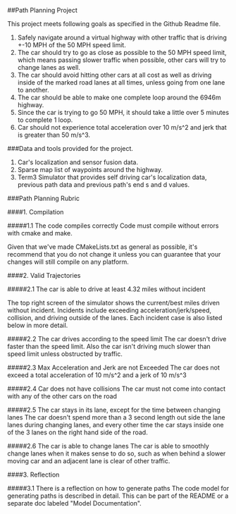 
##Path Planning Project

This project meets following goals as specified in the Github Readme file.

1. Safely navigate around a virtual highway with other traffic that is driving +-10 MPH of the 50 MPH speed limit. 
2. The car should try to go as close as possible to the 50 MPH speed limit, which means passing slower traffic when possible, other cars will try to change lanes as well.
3. The car should avoid hitting other cars at all cost as well as driving inside of the marked road lanes at all times, unless going from one lane to another. 
4. The car should be able to make one complete loop around the 6946m highway. 
5. Since the car is trying to go 50 MPH, it should take a little over 5 minutes to complete 1 loop. 
6. Car should not experience total acceleration over 10 m/s^2 and jerk that is greater than 50 m/s^3.

###Data and tools provided for the project.
1.  Car's localization and sensor fusion data.
2.  Sparse map list of waypoints around the highway.
3.  Term3 Simulator that provides self driving car's localization data, previous path data and previous path's end s and d values.

###Path Planning Rubric

####1. Compilation

#####1.1 The code compiles correctly
Code must compile without errors with cmake and make.

Given that we've made CMakeLists.txt as general as possible, it's recommend that you do not change it unless you can guarantee that your changes will still compile on any platform.

####2. Valid Trajectories

#####2.1 The car is able to drive at least 4.32 miles without incident
	
The top right screen of the simulator shows the current/best miles driven without incident. Incidents include exceeding acceleration/jerk/speed, collision, and driving outside of the lanes. Each incident case is also listed below in more detail.

#####2.2 The car drives according to the speed limit
The car doesn't drive faster than the speed limit. Also the car isn't driving much slower than speed limit unless obstructed by traffic.

#####2.3 Max Acceleration and Jerk are not Exceeded
The car does not exceed a total acceleration of 10 m/s^2 and a jerk of 10 m/s^3

#####2.4 Car does not have collisions
The car must not come into contact with any of the other cars on the road

#####2.5 The car stays in its lane, except for the time between changing lanes
The car doesn't spend more than a 3 second length out side the lane lanes during changing lanes, and every other time the car stays inside one of the 3 lanes on the right hand side of the road.

#####2.6 The car is able to change lanes
The car is able to smoothly change lanes when it makes sense to do so, such as when behind a slower moving car and an adjacent lane is clear of other traffic.

####3. Reflection

#####3.1 There is a reflection on how to generate paths
The code model for generating paths is described in detail. This can be part of the README or a separate doc labeled "Model Documentation".
